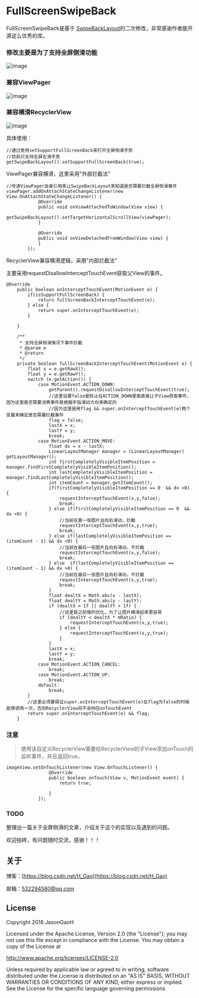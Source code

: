# FullScreenSwipeBack
FullScreenSwipeBack是基于  [SwipeBackLayout](https://github.com/ikew0ng/SwipeBackLayout)的二次修改，非常感谢作者能开源这么优秀的库。

### 修改主要是为了支持全屏侧滑功能

![image](https://raw.githubusercontent.com/JasonGaoH/FullScreenSwipeBack/master/images/full_screen_back.gif)

### 兼容ViewPager

![image](https://raw.githubusercontent.com/JasonGaoH/FullScreenSwipeBack/master/images/full_screen_back_viewpager.gif)

### 兼容横滑RecyclerView

![image](https://raw.githubusercontent.com/JasonGaoH/FullScreenSwipeBack/master/images/full_screen_back_viewpager.gif)

具体使用：

```
//通过使用setSupportFullScreenBack来打开全屏侧滑手势
//目前只支持全屏左滑手势
getSwipeBackLayout().setSupportFullScreenBack(true);
```

ViewPager兼容横滑，这里采用"外部拦截法"

```
//传递ViewPager自身引用来让SwipeBackLayout来知道是否需要拦截全屏侧滑事件
viewPager.addOnAttachStateChangeListener(new View.OnAttachStateChangeListener() {
            @Override
            public void onViewAttachedToWindow(View view) {
                getSwipeBackLayout().setTargetHorizontalScrollView(viewPager);
            }

            @Override
            public void onViewDetachedFromWindow(View view) {
            }
        });
```

RecyclerView兼容横滑逻辑，采用"内部拦截法"

主要采用requestDisallowInterceptTouchEvent获取父View的事件。
```
@Override
    public boolean onInterceptTouchEvent(MotionEvent e) {
        if(isSupportFullScreenBack) {
            return fullScreenBackInterceptTouchEvent(e);
        } else {
            return super.onInterceptTouchEvent(e);
        }

    }

    /**
     * 支持全屏侧滑情况下事件拦截
     * @param e
     * @return
     */
    private boolean fullScreenBackInterceptTouchEvent(MotionEvent e) {
        float x = e.getRawX();
        float y = e.getRawY();
        switch (e.getAction()) {
            case MotionEvent.ACTION_DOWN:
                getParent().requestDisallowInterceptTouchEvent(true);
                //这里设置false是防止在ACTION_DOWN里面直接让子View获取事件，因为这里是否需要消费事件是根据手指滑动方向来确定的
                //因为这里是用flag && super.onInterceptTouchEvent(e)两个变量来确定是否需要拦截事件
                flag = false;
                lastX = x;
                lastY = y;
                break;
            case MotionEvent.ACTION_MOVE:
                float dx = x - lastX;
                LinearLayoutManager manager = (LinearLayoutManager) getLayoutManager();
                int firstCompletelyVisibleItemPosition = manager.findFirstCompletelyVisibleItemPosition();
                int lastCompletelyVisibleItemPosition = manager.findLastCompletelyVisibleItemPosition();
                int itemCount = manager.getItemCount();
                if(firstCompletelyVisibleItemPosition == 0  && dx >0) {
                    requestInterceptTouchEvent(x,y,false);
                    break;
                } else if(firstCompletelyVisibleItemPosition == 0  && dx <0) {
                    //当前在第一张图片且向右滑动，拦截
                    requestInterceptTouchEvent(x,y,true);
                    break;
                } else if(lastCompletelyVisibleItemPosition == (itemCount - 1) && dx <0) {
                    //当前在最后一张图片且向右滑动，不拦截
                    requestInterceptTouchEvent(x,y,false);
                    break;
                } else  if(lastCompletelyVisibleItemPosition == (itemCount - 1) && dx >0) {
                    //当前在最后一张图片且向右滑动，不拦截
                    requestInterceptTouchEvent(x,y,true);
                    break;
                }
                float dealtX = Math.abs(x - lastX);
                float dealtY = Math.abs(y - lastY);
                if (dealtX > 1f || dealtY > 1f) {
                    //这里是之前做的优化，为了让图片横滑起来更容易
                    if (dealtY < dealtX * mRatio) {
                        requestInterceptTouchEvent(x,y,true);
                    } else {
                        requestInterceptTouchEvent(x,y,true);
                    }
                }
                lastX = x;
                lastY = y;
                break;
            case MotionEvent.ACTION_CANCEL:
                break;
            case MotionEvent.ACTION_UP:
                break;
            default:
                break;
        }
        //这里必须要保证super.onInterceptTouchEvent(e)在flag为false的时候能够调用一次，否则RecyclerView将不会响应onTouchEvent
        return super.onInterceptTouchEvent(e) && flag;
    }

```

### 注意
> 使用该自定义RecyclerView需要给RecyclerView的子View添加onTouch的监听事件，并且返回true。


```
imageView.setOnTouchListener(new View.OnTouchListener() {
                @Override
                public boolean onTouch(View v, MotionEvent event) {
                    return true;

                }
            });
```


### TODO 

整理出一篇关于全屏侧滑的文章，介绍关于这个的实现以及遇到的问题。

欢迎拍砖，有问题随时交流，感谢！！！


关于
--

博客：[https://blog.csdn.net/H_Gao](https://blog.csdn.net/H_Gao)

邮箱：532294580@qq.com

License
--
Copyright 2018 JasonGaoH

Licensed under the Apache License, Version 2.0 (the "License"); you may not use this file except in compliance with the License. You may obtain a copy of the License at

http://www.apache.org/licenses/LICENSE-2.0

Unless required by applicable law or agreed to in writing, software distributed under the License is distributed on an "AS IS" BASIS, WITHOUT WARRANTIES OR CONDITIONS OF ANY KIND, either express or implied. See the License for the specific language governing permissions



